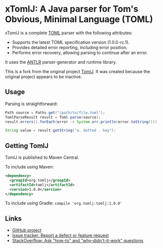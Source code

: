 # xTomlJ: A Java parser for Tom's Obvious, Minimal Language (TOML)

xTomlJ is a complete [TOML](https://github.com/toml-lang/toml) parser with the
following attributes:

* Supports the latest TOML specification version (1.0.0-rc.1).
* Provides detailed error reporting, including error position.
* Performs error recovery, allowing parsing to continue after an error.

It uses the [ANTLR](https://github.com/antlr/antlr4/) parser-generator and
runtime library.

This is a fork from the original project [TomlJ](https://github.com/tomlj/tomlj).
It was created because the original project appears to be inactive.

## Usage

Parsing is straightforward:

```java
Path source = Paths.get("/path/to/file.toml");
TomlParseResult result = Toml.parse(source);
result.errors().forEach(error -> System.err.println(error.toString()));

String value = result.getString("a. dotted . key");
```

## Getting TomlJ

TomlJ is published to Maven Central.

To include using Maven:
```xml
<dependency>
  <groupId>org.tomlj</groupId>
  <artifactId>tomlj</artifactId>
  <version>1.0.0</version>
</dependency>
```

To include using Gradle: `compile 'org.tomlj:tomlj:1.0.0'`

## Links

- [GitHub project](https://github.com/xtomlj/xtomlj)
- [Issue tracker: Report a defect or feature request](https://github.com/xtomlj/xtomlj/issues/new)
- [StackOverflow: Ask "how-to" and "why-didn't-it-work" questions](https://stackoverflow.com/questions/ask?tags=tomlj)
